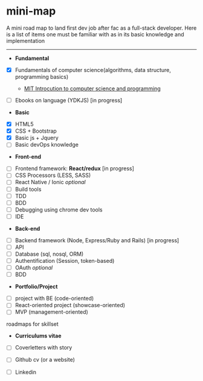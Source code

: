 # mini-map
A mini road map to land first dev job after fac as a full-stack developer.
Here is a list of items one must be familiar with as in its basic knowledge and implementation

---

+ **Fundamental**

- [x] Fundamentals of computer science(algorithms, data structure, programming basics)
  + [MIT Introcution to computer science and programming](https://courses.edx.org/courses/course-v1:MITx+6.00.1x+2T2017_2/course/#block-v1:MITx+6.00.1x+2T2017_2+type@chapter+block@f0a19f0a8c2d49f3aa78ef3823845271)
- [ ] Ebooks on language (YDKJS) [in progress] 
 

+ **Basic**

- [x]  HTML5 
- [x]  CSS + Bootstrap
- [x]  Basic js + Jquery 
- [ ]  Basic devOps knowledge

+ **Front-end**

- [ ] Frontend framework: **React/redux** [in progress]
- [ ] CSS Processors (LESS, SASS) 
- [ ] React Native / Ionic *optional*
- [ ] Build tools
- [ ] TDD
- [ ] BDD
- [ ] Debugging using chrome dev tools
- [ ] IDE

+ **Back-end**

- [ ] Backend framework (Node, Express/Ruby and Rails) [in progress]
- [ ] API
- [ ] Database (sql, nosql, ORM)
- [ ] Authentification (Session, token-based)
- [ ] OAuth *optional*
- [ ] BDD

+ **Portfolio/Project**
- [ ] project with BE (code-oriented)
- [ ] React-oriented project (showcase-oriented)
- [ ] MVP (management-oriented) 

roadmaps for skillset 

+ **Curriculums vitae**
- [ ] Coverletters with story 
- [ ] Github cv (or a website)
- [ ] Linkedin 

